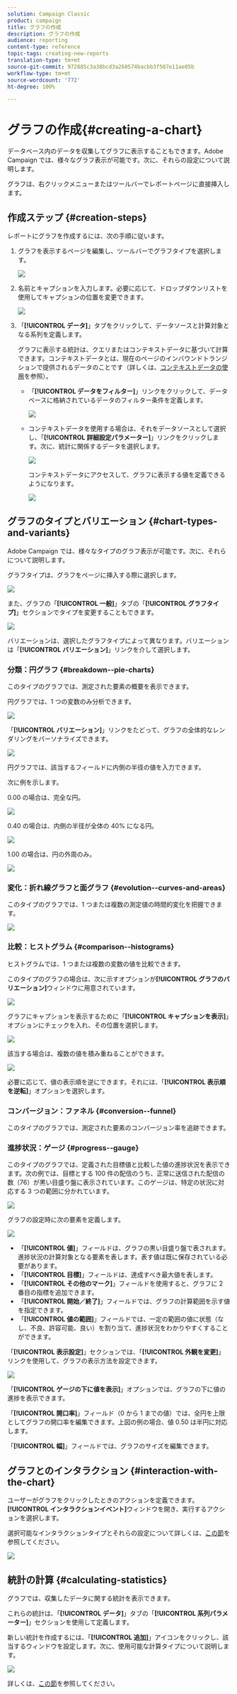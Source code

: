 ```yaml
---
solution: Campaign Classic
product: campaign
title: グラフの作成
description: グラフの作成
audience: reporting
content-type: reference
topic-tags: creating-new-reports
translation-type: tm+mt
source-git-commit: 972885c3a38bcd3a260574bacbb3f507e11ae05b
workflow-type: tm+mt
source-wordcount: '772'
ht-degree: 100%

---
```



# グラフの作成{#creating-a-chart}

データベース内のデータを収集してグラフに表示することもできます。Adobe Campaign では、様々なグラフ表示が可能です。次に、それらの設定について説明します。

グラフは、右クリックメニューまたはツールバーでレポートページに直接挿入します。

## 作成ステップ {#creation-steps}

レポートにグラフを作成するには、次の手順に従います。

1. グラフを表示するページを編集し、ツールバーでグラフタイプを選択します。

   ![](assets/s_advuser_report_page_activity_04.png)

1. 名前とキャプションを入力します。必要に応じて、ドロップダウンリストを使用してキャプションの位置を変更できます。

   ![](assets/s_ncs_advuser_report_wizard_018.png)

1. 「**[!UICONTROL データ]**」タブをクリックして、データソースと計算対象となる系列を定義します。

   グラフに表示する統計は、クエリまたはコンテキストデータに基づいて計算できます。コンテキストデータとは、現在のページのインバウンドトランジションで提供されるデータのことです（詳しくは、[コンテキストデータの使用](../../reporting/using/using-the-context.md#using-context-data)を参照）。

   * 「**[!UICONTROL データをフィルター]**」リンクをクリックして、データベースに格納されているデータのフィルター条件を定義します。

      ![](assets/reporting_graph_add_filter.png)

   * コンテキストデータを使用する場合は、それをデータソースとして選択し、「**[!UICONTROL 詳細設定パラメーター]**」リンクをクリックします。次に、統計に関係するデータを選択します。

      ![](assets/reporting_graph_from_context.png)

      コンテキストデータにアクセスして、グラフに表示する値を定義できるようになります。

      ![](assets/reporting_graph_select-from_context.png)

## グラフのタイプとバリエーション {#chart-types-and-variants}

Adobe Campaign では、様々なタイプのグラフ表示が可能です。次に、それらについて説明します。

グラフタイプは、グラフをページに挿入する際に選択します。

![](assets/s_advuser_report_page_activity_04.png)

また、グラフの「**[!UICONTROL 一般]**」タブの「**[!UICONTROL グラフタイプ]**」セクションでタイプを変更することもできます。

![](assets/reporting_change_graph_type.png)

バリエーションは、選択したグラフタイプによって異なります。バリエーションは「**[!UICONTROL バリエーション]**」リンクを介して選択します。

### 分類：円グラフ {#breakdown--pie-charts}

このタイプのグラフでは、測定された要素の概要を表示できます。

円グラフでは、1 つの変数のみ分析できます。

![](assets/reporting_graph_type_sector_1.png)

「**[!UICONTROL バリエーション]**」リンクをたどって、グラフの全体的なレンダリングをパーソナライズできます。

![](assets/reporting_graph_type_sector_2.png)

円グラフでは、該当するフィールドに内側の半径の値を入力できます。

次に例を示します。

0.00 の場合は、完全な円。

![](assets/s_ncs_advuser_report_sector_exple1.png)

0.40 の場合は、内側の半径が全体の 40% になる円。

![](assets/s_ncs_advuser_report_sector_exple2.png)

1.00 の場合は、円の外周のみ。

![](assets/s_ncs_advuser_report_sector_exple3.png)

### 変化：折れ線グラフと面グラフ {#evolution--curves-and-areas}

このタイプのグラフでは、1 つまたは複数の測定値の時間的変化を把握できます。

![](assets/reporting_graph_type_curve.png)

### 比較：ヒストグラム {#comparison--histograms}

ヒストグラムでは、1 つまたは複数の変数の値を比較できます。

このタイプのグラフの場合は、次に示すオプションが&#x200B;**[!UICONTROL グラフのバリエーション]**&#x200B;ウィンドウに用意されています。

![](assets/reporting_select_graph_var.png)

グラフにキャプションを表示するために「**[!UICONTROL キャプションを表示]**」オプションにチェックを入れ、その位置を選択します。

![](assets/reporting_select_graph_legend.png)

該当する場合は、複数の値を積み重ねることができます。

![](assets/reporting_graph_type_histo.png)

必要に応じて、値の表示順を逆にできます。それには、「**[!UICONTROL 表示順を逆転]**」オプションを選択します。

### コンバージョン：ファネル {#conversion--funnel}

このタイプのグラフでは、測定された要素のコンバージョン率を追跡できます。

### 進捗状況：ゲージ {#progress--gauge}

このタイプのグラフでは、定義された目標値と比較した値の進捗状況を表示できます。次の例では、目標とする 100 件の配信のうち、正常に送信された配信の数（76）が黒い目盛り盤に表示されています。このゲージは、特定の状況に対応する 3 つの範囲に分かれています。

![](assets/reporting_graph_type_gauge.png)

グラフの設定時に次の要素を定義します。

![](assets/reporting_graph_type_gauge1.png)

* 「**[!UICONTROL 値]**」フィールドは、グラフの黒い目盛り盤で表されます。進捗状況の計算対象となる要素を表します。表す値は既に保存されている必要があります。
* 「**[!UICONTROL 目標]**」フィールドは、達成すべき最大値を表します。
* 「**[!UICONTROL その他のマーク]**」フィールドを使用すると、グラフに 2 番目の指標を追加できます。
* 「**[!UICONTROL 開始／終了]**」フィールドでは、グラフの計算範囲を示す値を指定できます。
* 「**[!UICONTROL 値の範囲]**」フィールドでは、一定の範囲の値に状態（なし、不良、許容可能、良い）を割り当て、進捗状況をわかりやすくすることができます。

「**[!UICONTROL 表示設定]**」セクションでは、「**[!UICONTROL 外観を変更]**」リンクを使用して、グラフの表示方法を設定できます。

![](assets/reporting_graph_type_gauge2.png)

「**[!UICONTROL ゲージの下に値を表示]**」オプションでは、グラフの下に値の進捗を表示できます。

「**[!UICONTROL 開口率]**」フィールド（0 から 1 までの値）では、全円を上限としてグラフの開口率を編集できます。上図の例の場合、値 0.50 は半円に対応します。

「**[!UICONTROL 幅]**」フィールドでは、グラフのサイズを編集できます。

## グラフとのインタラクション {#interaction-with-the-chart}

ユーザーがグラフをクリックしたときのアクションを定義できます。**[!UICONTROL インタラクションイベント]**&#x200B;ウィンドウを開き、実行するアクションを選択します。

選択可能なインタラクションタイプとそれらの設定について詳しくは、[この節](../../web/using/static-elements-in-a-web-form.md#inserting-html-content)を参照してください。

![](assets/s_ncs_advuser_report_wizard_017.png)

## 統計の計算 {#calculating-statistics}

グラフでは、収集したデータに関する統計を表示できます。

これらの統計は、「**[!UICONTROL データ]**」タブの「**[!UICONTROL 系列パラメーター]**」セクションを使用して定義します。

新しい統計を作成するには、「**[!UICONTROL 追加]**」アイコンをクリックし、該当するウィンドウを設定します。次に、使用可能な計算タイプについて説明します。

![](assets/reporting_add_statistics.png)

詳しくは、[この節](../../reporting/using/using-the-descriptive-analysis-wizard.md#statistics-calculation)を参照してください。
